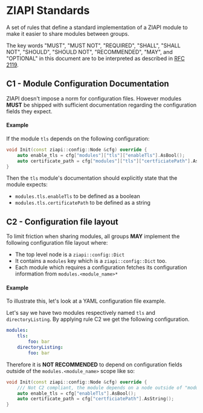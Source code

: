 # ZIAPI Standards

A set of rules that define a standard implementation of a ZIAPI module to make it easier to share modules between groups.

The key words "MUST", "MUST NOT", "REQUIRED", "SHALL", "SHALL NOT", "SHOULD", "SHOULD NOT", "RECOMMENDED", "MAY", and "OPTIONAL" in this document are to be interpreted as described in [RFC 2119](https://datatracker.ietf.org/doc/html/rfc2119).

## C1 - Module Configuration Documentation

ZIAPI doesn't impose a norm for configuration files. However modules **MUST** be shipped with sufficient documentation regarding the configuration fields they expect.

#### Example

If the module `tls` depends on the following configuration:

```c++
void Init(const ziapi::config::Node &cfg) override {
    auto enable_tls = cfg["modules"]["tls"]["enableTls"].AsBool();
    auto certificate_path = cfg["modules"]["tls"]["certficiatePath"].AsString();
}
```

Then the `tls` module's documentation should explicitly state that the module expects:
- `modules.tls.enableTls` to be defined as a boolean
- `modules.tls.certificatePath` to be defined as a string

## C2 - Configuration file layout

To limit friction when sharing modules, all groups **MAY** implement the following configuration file layout where:
- The top level node is a `ziapi::config::Dict`
- It contains a `modules` key which is a `ziapi::config::Dict` too.
- Each module which requires a configuration fetches its configuration information from `modules.<module_name>*`

#### Example

To illustrate this, let's look at a YAML configuration file example.

Let's say we have two modules respectively named `tls` and `directoryListing`. By applying rule C2 we get the following configuration.

```yaml
modules:
    tls:
        foo: bar
    directoryListing:
        foo: bar
```

Therefore it is **NOT RECOMMENDED** to depend on configuration fields outside of the `modules.<module_name>` scope like so:

```c++
void Init(const ziapi::config::Node &cfg) override {
    /// Not C2 compliant, the module depends on a node outside of "modules.<module_name>".
    auto enable_tls = cfg["enableTls"].AsBool();
    auto certificate_path = cfg["certficiatePath"].AsString();
}
```
